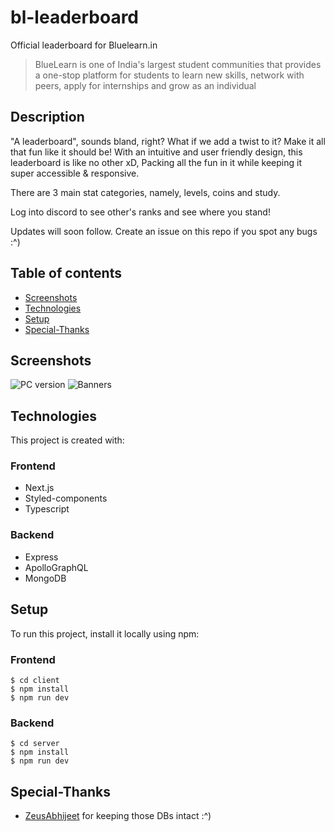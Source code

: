 # bl-leaderboard
Official leaderboard for Bluelearn.in

> BlueLearn is one of India's largest student communities that provides a one-stop platform for students to learn new skills, network with peers, apply for internships and grow as an individual

## Description
"A leaderboard", sounds bland, right? What if we add a twist to it? Make it all that fun like it should be! 
With an intuitive and user friendly design, this leaderboard is like no other xD,
Packing all the fun in it while keeping it super accessible & responsive.

There are 3 main stat categories, namely, levels, coins and study.

Log into discord to see other's ranks and see where you stand! 

Updates will soon follow.
Create an issue on this repo if you spot any bugs :^)

## Table of contents
* [Screenshots](#screenshots)
* [Technologies](#technologies)
* [Setup](#setup)
* [Special-Thanks](#special-thanks)

## Screenshots

![PC version](https://user-images.githubusercontent.com/76647618/147663869-05838720-de84-46ba-806f-e5e8b4df6a83.png)
![Banners](https://user-images.githubusercontent.com/76647618/147820822-2bc65686-af89-4ecb-ab79-19871ee39e65.png)

## Technologies
This project is created with:

### Frontend
* Next.js
* Styled-components
* Typescript

### Backend
* Express
* ApolloGraphQL
* MongoDB

## Setup
To run this project, install it locally using npm:

### Frontend
```
$ cd client
$ npm install
$ npm run dev
```
### Backend
```
$ cd server
$ npm install
$ npm run dev
```

## Special-Thanks
* [ZeusAbhijeet](https://github.com/ZeusAbhijeet) for keeping those DBs intact :^)
